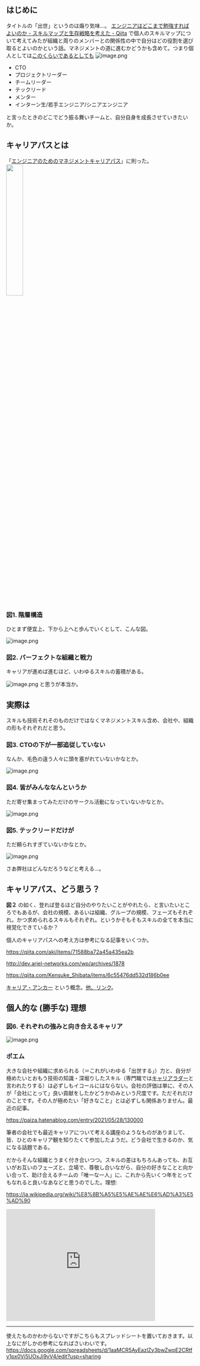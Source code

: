 ## はじめに

タイトルの「出世」というのは煽り気味...。
[エンジニアはどこまで勉強すればよいのか - スキルマップと生存戦略を考えた - Qiita](https://qiita.com/e99h2121/items/a41339815d9aea87bdb4) で個人のスキルマップについて考えてみたが組織と周りのメンバーとの関係性の中で自分はどの役割を選び取るとよいのかという話。マネジメントの道に進むかどうかも含めて。つまり個人としては[このくらいであるとしても](https://qiita.com/e99h2121/items/a41339815d9aea87bdb4#%E5%9B%B311-%E7%B5%90%E5%B1%80%E3%81%93%E3%81%AE%E3%81%8F%E3%82%89%E3%81%84%E3%81%8C%E4%B8%80%E7%95%AA%E3%81%A4%E3%81%B6%E3%81%97%E3%81%8C%E5%88%A9%E3%81%8F%E3%81%AE%E3%81%A7%E3%81%97%E3%82%87%E3%81%86)
![image.png](https://qiita-image-store.s3.ap-northeast-1.amazonaws.com/0/93824/d223f20c-5340-2c7a-53ce-6c5fc41fd6a2.png)

- CTO
- プロジェクトリーダー
- チームリーダー
- テックリード
- メンター
- インターン生/若手エンジニア/シニアエンジニア

と言ったときのどこでどう振る舞いチームと、自分自身を成長させていきたいか。


## キャリアパスとは

「[エンジニアのためのマネジメントキャリアパス](https://www.amazon.co.jp/%E3%82%A8%E3%83%B3%E3%82%B8%E3%83%8B%E3%82%A2%E3%81%AE%E3%81%9F%E3%82%81%E3%81%AE%E3%83%9E%E3%83%8D%E3%82%B8%E3%83%A1%E3%83%B3%E3%83%88%E3%82%AD%E3%83%A3%E3%83%AA%E3%82%A2%E3%83%91%E3%82%B9-%E2%80%95%E3%83%86%E3%83%83%E3%82%AF%E3%83%AA%E3%83%BC%E3%83%89%E3%81%8B%E3%82%89CTO%E3%81%BE%E3%81%A7%E3%83%9E%E3%83%8D%E3%82%B8%E3%83%A1%E3%83%B3%E3%83%88%E3%82%B9%E3%82%AD%E3%83%AB%E5%90%91%E4%B8%8A%E3%82%AC%E3%82%A4%E3%83%89-Camille-Fournier/dp/4873118484)」に則った。
<a href="https://www.amazon.co.jp/%E3%82%A8%E3%83%B3%E3%82%B8%E3%83%8B%E3%82%A2%E3%81%AE%E3%81%9F%E3%82%81%E3%81%AE%E3%83%9E%E3%83%8D%E3%82%B8%E3%83%A1%E3%83%B3%E3%83%88%E3%82%AD%E3%83%A3%E3%83%AA%E3%82%A2%E3%83%91%E3%82%B9-%E2%80%95%E3%83%86%E3%83%83%E3%82%AF%E3%83%AA%E3%83%BC%E3%83%89%E3%81%8B%E3%82%89CTO%E3%81%BE%E3%81%A7%E3%83%9E%E3%83%8D%E3%82%B8%E3%83%A1%E3%83%B3%E3%83%88%E3%82%B9%E3%82%AD%E3%83%AB%E5%90%91%E4%B8%8A%E3%82%AC%E3%82%A4%E3%83%89-Camille-Fournier/dp/4873118484" target="_blank"><img border="0" src="https://www.oreilly.co.jp/books/images/picture_large978-4-87311-848-2.jpeg" width="30%"></a>



### 図1. 階層構造

ひとまず便宜上、下から上へと歩んでいくとして、こんな図。

![image.png](https://qiita-image-store.s3.ap-northeast-1.amazonaws.com/0/93824/dd6d2a50-18cf-38f0-9d30-0f2143bfaebf.png)

### 図2. パーフェクトな組織と戦力

キャリアが進めば進むほど、いわゆるスキルの蓄積がある。

![image.png](https://qiita-image-store.s3.ap-northeast-1.amazonaws.com/0/93824/a921e305-937a-ed0f-d659-23b5ea158753.png)
と思うが本当か。

## 実際は

スキルも技術それそのものだけではなくマネジメントスキル含め、会社や、組織の形もそれぞれだと思う。


### 図3. CTOの下が一部追従していない

なんか、毛色の違う人々に頭を塞がれていないかなとか。

![image.png](https://qiita-image-store.s3.ap-northeast-1.amazonaws.com/0/93824/e96206fe-dfaa-3599-299c-d8ad8d177b04.png)

### 図4. 皆がみんななんというか

ただ寄せ集まってみただけのサークル活動になっていないかなとか。

![image.png](https://qiita-image-store.s3.ap-northeast-1.amazonaws.com/0/93824/df8e4985-e283-3dcf-a267-38261597b583.png)

### 図5. テックリードだけが

ただ頼られすぎていないかなとか。

![image.png](https://qiita-image-store.s3.ap-northeast-1.amazonaws.com/0/93824/5c010de6-9a45-fc67-50c4-4d0ecb24930c.png)

さあ弊社はどんなだろうなどと考える...。


## キャリアパス、どう思う？

**図２** の如く、登れば登るほど自分のやりたいことがやれたら、と言いたいところでもあるが、会社の規模、あるいは組織、グループの規模、フェーズもそれぞれ。かつ求められるスキルもそれぞれ。というかそもそもスキルの全てを本当に視覚化できているか？

個人のキャリアパスへの考え方は参考になる記事をいくつか。

https://qiita.com/aki/items/71588ba72a45a435ea2b

http://dev.ariel-networks.com/wp/archives/1878

https://qiita.com/Kensuke_Shibata/items/6c55476dd532d186b0ee

[キャリア・アンカー](https://www.hrpro.co.jp/glossary_detail.php?id=7) という概念。[他、リンク](https://qiita.com/e99h2121/items/99cda4721cb09696161f)。


## 個人的な (勝手な) 理想

### 図6. それぞれの強みと向き合えるキャリア

![image.png](https://qiita-image-store.s3.ap-northeast-1.amazonaws.com/0/93824/62f61ad6-96c6-892a-2774-35c7dda44a42.png)


### ポエム

大きな会社や組織に求められる（＝これがいわゆる「出世する」）力と、自分が極めたいとおもう技術の知識・深堀りしたスキル（専門職では[キャリアラダー](https://shepherdmaster.hateblo.jp/entry/2021/01/06/014815)と言われたりする）は必ずしもイコールにはならない。会社の評価は単に、その人が「会社にとって」良い貢献をしたかどうかのみという尺度です。ただそれだけのことです。その人が極めたい「好きなこと」とは必ずしも関係ありません。最近の記事。

https://paiza.hatenablog.com/entry/2021/05/28/130000

筆者の会社でも最近キャリアについて考える講座のようなものがありまして、皆、ひとのキャリア観を知りたくて参加したようだ。どう会社で生きるのか、気になる話題である。

だからそんな組織とうまく付き合いつつ。スキルの差はもちろんあっても、お互いがお互いのフェーズと、立場で、尊敬し合いながら、自分の好きなことと向かい合って、助け合えるチームの「唯一な一人」に、これから先いくつ年をとってもなれると良いなあなどと思うのでした。理想: 

https://ja.wikipedia.org/wiki/%E8%8B%A5%E5%AE%AE%E6%AD%A3%E5%AD%90

<iframe width="400" height="300" src="https://www.youtube.com/embed/3aP3IZbefkw" title="YouTube video player" frameborder="0" allow="accelerometer; autoplay; clipboard-write; encrypted-media; gyroscope; picture-in-picture" allowfullscreen></iframe>


-----

使えたものかわからないですがこちらもスプレッドシートを置いておきます。以上なにがしかの参考になればさいわいです。
https://docs.google.com/spreadsheets/d/1aaMCR5AyEazlZy3bwZwpE2CRtfv1px0Vi5UOxJi9vV4/edit?usp=sharing


